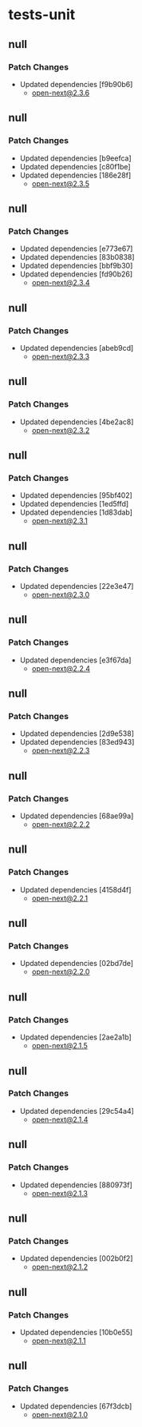 # tests-unit

## null

### Patch Changes

- Updated dependencies [f9b90b6]
  - open-next@2.3.6

## null

### Patch Changes

- Updated dependencies [b9eefca]
- Updated dependencies [c80f1be]
- Updated dependencies [186e28f]
  - open-next@2.3.5

## null

### Patch Changes

- Updated dependencies [e773e67]
- Updated dependencies [83b0838]
- Updated dependencies [bbf9b30]
- Updated dependencies [fd90b26]
  - open-next@2.3.4

## null

### Patch Changes

- Updated dependencies [abeb9cd]
  - open-next@2.3.3

## null

### Patch Changes

- Updated dependencies [4be2ac8]
  - open-next@2.3.2

## null

### Patch Changes

- Updated dependencies [95bf402]
- Updated dependencies [1ed5ffd]
- Updated dependencies [1d83dab]
  - open-next@2.3.1

## null

### Patch Changes

- Updated dependencies [22e3e47]
  - open-next@2.3.0

## null

### Patch Changes

- Updated dependencies [e3f67da]
  - open-next@2.2.4

## null

### Patch Changes

- Updated dependencies [2d9e538]
- Updated dependencies [83ed943]
  - open-next@2.2.3

## null

### Patch Changes

- Updated dependencies [68ae99a]
  - open-next@2.2.2

## null

### Patch Changes

- Updated dependencies [4158d4f]
  - open-next@2.2.1

## null

### Patch Changes

- Updated dependencies [02bd7de]
  - open-next@2.2.0

## null

### Patch Changes

- Updated dependencies [2ae2a1b]
  - open-next@2.1.5

## null

### Patch Changes

- Updated dependencies [29c54a4]
  - open-next@2.1.4

## null

### Patch Changes

- Updated dependencies [880973f]
  - open-next@2.1.3

## null

### Patch Changes

- Updated dependencies [002b0f2]
  - open-next@2.1.2

## null

### Patch Changes

- Updated dependencies [10b0e55]
  - open-next@2.1.1

## null

### Patch Changes

- Updated dependencies [67f3dcb]
  - open-next@2.1.0
